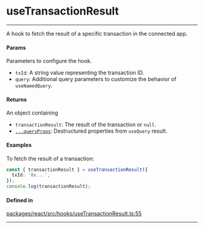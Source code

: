 # useTransactionResult
---

A hook to fetch the result of a specific transaction in the connected app.

#### Params

Parameters to configure the hook.
- `txId`: A string value representing the transaction ID.
- `query`: Additional query parameters to customize the behavior of `useNamedQuery`.

#### Returns

An object containing
- `transactionResult`: The result of the transaction or `null`.
- [`...queryProps`](https://tanstack.com/query/latest/docs/framework/react/reference/useQuery): Destructured properties from `useQuery` result.

#### Examples

To fetch the result of a transaction:
```ts
const { transactionResult } = useTransactionResult({
  txId: '0x...',
});
console.log(transactionResult);
```

#### Defined in
[packages/react/src/hooks/useTransactionResult.ts:55](https://github.com/fuellabs/fuel-connectors/blob/main/packages/react/src/hooks/useTransactionResult.ts#L55)

___
